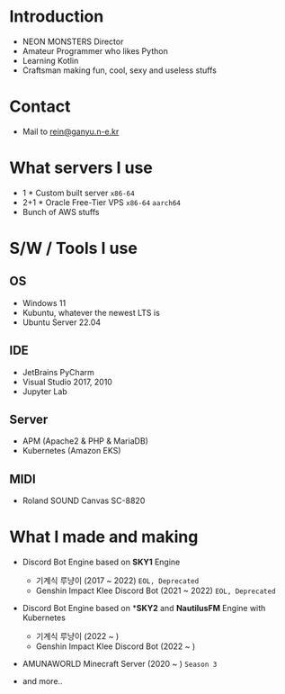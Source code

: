 # Introduction
- NEON MONSTERS Director
- Amateur Programmer who likes Python
- Learning Kotlin
- Craftsman making fun, cool, sexy and useless stuffs

# Contact
- Mail to rein@ganyu.n-e.kr

# What servers I use
- 1 * Custom built server `x86-64`
- 2+1 * Oracle Free-Tier VPS `x86-64` `aarch64`
- Bunch of AWS stuffs

# S/W / Tools I use
## OS
- Windows 11
- Kubuntu, whatever the newest LTS is
- Ubuntu Server 22.04
## IDE
- JetBrains PyCharm
- Visual Studio 2017, 2010
- Jupyter Lab
## Server
- APM (Apache2 & PHP & MariaDB)
- Kubernetes (Amazon EKS)
## MIDI
- Roland SOUND Canvas SC-8820

# What I made and making
- Discord Bot Engine based on **SKY1** Engine
  - 기계식 루냥이 (2017 ~ 2022) `EOL, Deprecated`
  - Genshin Impact Klee Discord Bot (2021 ~ 2022) `EOL, Deprecated`
- Discord Bot Engine based on ***SKY2** and **NautilusFM** Engine with Kubernetes
  - 기계식 루냥이 (2022 ~ )
  - Genshin Impact Klee Discord Bot (2022 ~ )
- AMUNAWORLD Minecraft Server (2020 ~ ) `Season 3`

- and more..
